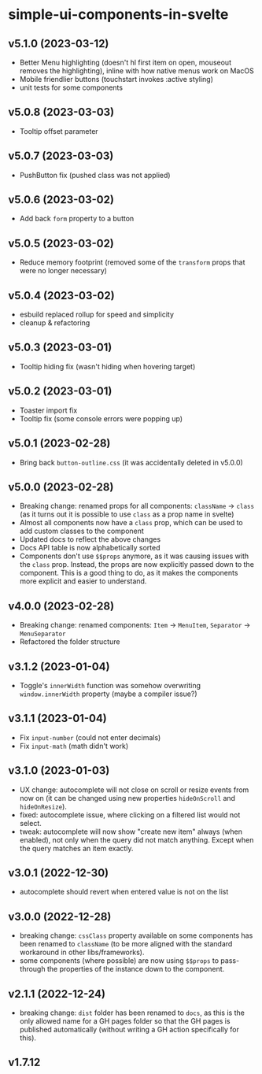 simple-ui-components-in-svelte
==============================

## v5.1.0 (2023-03-12)
- Better Menu highlighting (doesn't hl first item on open, mouseout removes the highlighting), inline with how native menus work on MacOS
- Mobile friendlier buttons (touchstart invokes :active styling)
- unit tests for some components

## v5.0.8 (2023-03-03)
- Tooltip offset parameter


## v5.0.7 (2023-03-03)
- PushButton fix (pushed class was not applied)

## v5.0.6 (2023-03-02)
- Add back `form` property to a button

## v5.0.5 (2023-03-02)
- Reduce memory footprint (removed some of the `transform` props that were no longer necessary)

## v5.0.4 (2023-03-02)
- esbuild replaced rollup for speed and simplicity
- cleanup & refactoring

## v5.0.3 (2023-03-01)
- Tooltip hiding fix (wasn't hiding when hovering target)

## v5.0.2 (2023-03-01)
- Toaster import fix
- Tooltip fix (some console errors were popping up)

## v5.0.1 (2023-02-28)
- Bring back `button-outline.css` (it was accidentally deleted in v5.0.0)


## v5.0.0 (2023-02-28)
- Breaking change: renamed props for all components: `className` -> `class` (as it turns out it is possible to use `class` as a prop name in svelte)
- Almost all components now have a `class` prop, which can be used to add custom classes to the component
- Updated docs to reflect the above changes
- Docs API table is now alphabetically sorted
- Components don't use `$$props` anymore, as it was causing issues with the `class` prop. Instead, the props are now explicitly passed down to the component. This is a good thing to do, as it makes the components more explicit and easier to understand.


## v4.0.0 (2023-02-28)
- Breaking change: renamed components: `Item` -> `MenuItem`, `Separator` -> `MenuSeparator`
- Refactored the folder structure


## v3.1.2 (2023-01-04)
- Toggle's `innerWidth` function was somehow overwriting `window.innerWidth` property (maybe a compiler issue?)


## v3.1.1 (2023-01-04)
- Fix `input-number` (could not enter decimals)
- Fix `input-math` (math didn't work)


## v3.1.0 (2023-01-03)
- UX change: autocomplete will not close on scroll or resize events from now on (it can be changed using new properties `hideOnScroll` and `hideOnResize`).
- fixed: autocomplete issue, where clicking on a filtered list would not select.
- tweak: autocomplete will now show "create new item" always (when enabled), not only when the query did not match anything. Except when the query matches an item exactly.


## v3.0.1 (2022-12-30)
- autocomplete should revert when entered value is not on the list


## v3.0.0 (2022-12-28)
- breaking change: `cssClass` property available on some components has been renamed to `className` (to be more aligned with the standard workaround in other libs/frameworks).
- some components (where possible) are now using `$$props` to pass-through the properties of the instance down to the component.


## v2.1.1 (2022-12-24)
- breaking change: `dist` folder has been renamed to `docs`, as this is the only allowed name for a GH pages folder so that the GH pages is published automatically (without writing a GH action specifically for this).


## v1.7.12
